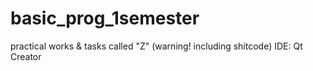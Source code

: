 # basic_prog_1semester
practical works &amp; tasks called "Z" (warning! including shitcode)
IDE: Qt Creator
